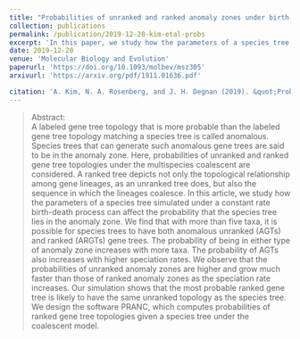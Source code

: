 ```yaml
---
title: "Probabilities of unranked and ranked anomaly zones under birth-death models"
collection: publications
permalink: /publication/2019-12-20-kim-etal-probs
excerpt: 'In this paper, we study how the parameters of a species tree simulated under a constant rate birth-death process can affect the probability that the species tree lies in the anomaly zone. Here we derive the lower bound of the probability of the species tree being in an unranked anomaly zone approaches with <i>n</i> leaves for large speciation rate \lambda, and we show that this lower bound approaches 1 as <i>n</i> &rarr \infty and \lambda &rarr \infty.'
date: 2019-12-20
venue: 'Molecular Biology and Evolution'
paperurl: 'https://doi.org/10.1093/molbev/msz305'
arxivurl: 'https://arxiv.org/pdf/1911.01636.pdf'

citation: 'A. Kim, N. A. Rosenberg, and J. H. Degnan (2019). &quot;Probabilities of unranked and ranked anomaly zones under birth-death models.&quot; <i>Molecular Biology and Evolution</i>. 1(1).'
---
```


>Abstract: <br/> A labeled gene tree topology that is more probable than the labeled gene tree topology matching a species tree is called anomalous. Species trees that can generate such anomalous gene trees are said to be in the anomaly zone. Here, probabilities of unranked and ranked gene tree topologies under the multispecies coalescent are considered. A ranked tree depicts not only the topological relationship among gene lineages, as an unranked tree does, but also the sequence in which the lineages coalesce. In this article, we study how the parameters of a species tree simulated under a constant rate birth-death process can affect the probability that the species tree lies in the anomaly zone. We find that with more than five taxa, it is possible for species trees to have both anomalous unranked (AGTs) and ranked (ARGTs) gene trees. The probability of being in either type of anomaly zone increases with more taxa. The probability of AGTs also increases with higher speciation rates. We observe that the probabilities of unranked anomaly zones are higher and grow much faster than those of ranked anomaly zones as the speciation rate increases. Our simulation shows that the most probable ranked gene tree is likely to have the same unranked topology as the species tree. We design the software PRANC, which computes probabilities of ranked gene tree topologies given a species tree under the coalescent model.
